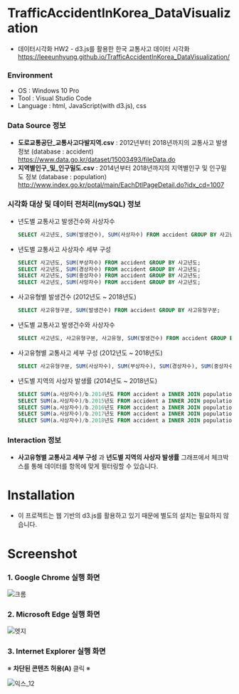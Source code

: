 # TrafficAccidentInKorea_DataVisualization
- 데이터시각화 HW2 - d3.js를 활용한 한국 교통사고 데이터 시각화
  https://leeeunhyung.github.io/TrafficAccidentInKorea_DataVisualization/

### Environment
- OS : Windows 10 Pro
- Tool : Visual Studio Code
- Language : html, JavaScript(with d3.js), css

### Data Source 정보
- __도로교통공단_교통사고다발지역.csv__ : 2012년부터 2018년까지의 교통사고 발생 정보 (database : accident)
  https://www.data.go.kr/dataset/15003493/fileData.do
- __지역별인구_및_인구밀도.csv__ : 2014년부터 2018년까지의 지역별인구 및 인구밀도 정보 (database : population)
  http://www.index.go.kr/potal/main/EachDtlPageDetail.do?idx_cd=1007

### 시각화 대상 및 데이터 전처리(mySQL) 정보
- 년도별 교통사고 발생건수와 사상자수
  ```SQL
  SELECT 사고년도, SUM(발생건수), SUM(사상자수) FROM accident GROUP BY 사고년도;
  ```
  
- 년도별 교통사고 사상자수 세부 구성
  ```SQL
  SELECT 사고년도, SUM(부상자수) FROM accident GROUP BY 사고년도;
  SELECT 사고년도, SUM(경상자수) FROM accident GROUP BY 사고년도;
  SELECT 사고년도, SUM(중상자수) FROM accident GROUP BY 사고년도;
  SELECT 사고년도, SUM(사망자수) FROM accident GROUP BY 사고년도;
  ```
  
- 사고유형별 발생건수 (2012년도 ~ 2018년도)
  ```SQL
  SELECT 사고유형구분, SUM(발생건수) FROM accident GROUP BY 사고유형구분;
  ```
  
- 년도별 교통사고 발생건수와 사상자수
  ```SQL
  SELECT 사고년도, 사고유형구분, 사고유형, SUM(발생건수) FROM accident GROUP BY 사고년도, 사고유형구분;
  ```
  
- 사고유형별 교통사고 세부 구성 (2012년도 ~ 2018년도)
  ```SQL
  SELECT 사고유형구분, SUM(사상자수), SUM(부상자수), SUM(경상자수), SUM(중상자수), SUM(사망자수) FROM accident GROUP BY 사고유형구분;
  ```
  
- 년도별 지역의 사상자 발생률 (2014년도 ~ 2018년도)
  ```SQL
  SELECT SUM(a.사상자수)/b.2014년도 FROM accident a INNER JOIN population b ON a.도시명 = 지역 WHERE 사고년도 = 2014;
  SELECT SUM(a.사상자수)/b.2015년도 FROM accident a INNER JOIN population b ON a.도시명 = 지역 WHERE 사고년도 = 2015;
  SELECT SUM(a.사상자수)/b.2016년도 FROM accident a INNER JOIN population b ON a.도시명 = 지역 WHERE 사고년도 = 2016;
  SELECT SUM(a.사상자수)/b.2017년도 FROM accident a INNER JOIN population b ON a.도시명 = 지역 WHERE 사고년도 = 2017;
  SELECT SUM(a.사상자수)/b.2018년도 FROM accident a INNER JOIN population b ON a.도시명 = 지역 WHERE 사고년도 = 2018;
  ```
  
### Interaction 정보
- __사고유형별 교통사고 세부 구성__ 과 __년도별 지역의 사상자 발생률__ 그래프에서 체크박스를 통해 데이터를 항목에 맞게 필터링할 수 있습니다.

# Installation
- 이 프로젝트는 웹 기반의 d3.js를 활용하고 있기 때문에 별도의 설치는 필요하지 않습니다.

# Screenshot
### 1. Google Chrome 실행 화면

![크롬](https://user-images.githubusercontent.com/48666975/71653364-3f9b8d00-2d6f-11ea-82b2-a2dbd516e156.PNG)

### 2. Microsoft Edge 실행 화면

![엣지](https://user-images.githubusercontent.com/48666975/71653381-58a43e00-2d6f-11ea-8451-15ef48eb31d6.PNG)

### 3. Internet Explorer 실행 화면

※ __차단된 콘텐츠 허용(A)__ 클릭 ※

![익스_12](https://user-images.githubusercontent.com/48666975/71653552-5a223600-2d70-11ea-8fbe-a70a9f22f3dc.PNG)
